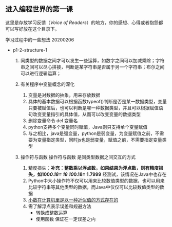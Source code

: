 ## 进入编程世界的第一课

这里是存放学习反馈（*Voice of Readers*）的地方，你的感想、心得或者抱怨都可以写好放在这个目录下。

学习过程中的一些想法 20200206

* p1-2-structure-1
    1. 同类型的数据之间才可以发生一些运算，如数字之间可以加减乘除；字符串之间可以尽心拼接，判断是某字符串是否属于另一个字符串；布尔之间可以进行逻辑运算；

    2. 有关程序中变量概念的深化
        1. 变量是对数据的抽象，用来存放数据
        2. 具体的基本数据可以根据函数typeof()判断是否是某一数据类型，变量只要被赋值后，也可以判断是哪一种数据类型，并且可以根据赋值语句改变变量指引的具体值，从而可以改变变量的数据类型
        3. 删除变量命令 del 变量名
        4. python支持多个变量同时赋值，Java则只支持单个变量赋值
        5. 与之相比，java是强变量，python是弱变量，为变量赋值之前，不需要为变量指定类型，同时js也是弱变量，赋值之前，不需要指定变量类型

    3. 操作符与函数 操作符与函数 是同类型数据之间交互的方式
        1. 精度损失：**补充：整数乘以浮点数，如果结果为浮点数，则有精度损失，如100*0.18= 18 10*0.18= 1.7999** 经测试，该情况在Java中也存在
        2. Python中大小操作符不仅可以用来比较数值类型的数据，也可以用来比较字符串等其他类型的数据，而Java中仅仅可以比较数值类型的数据
        3. [小数在计算机里是以一种近似值的方式存在的](https://www.taowong.com/blog/2018/07/10/principle-of-computer-float-num.html)
        4. 需了解浮点表示误差和规避方法
            * 转换成整数运算
            * 使用函数 保证在一定误差之内

